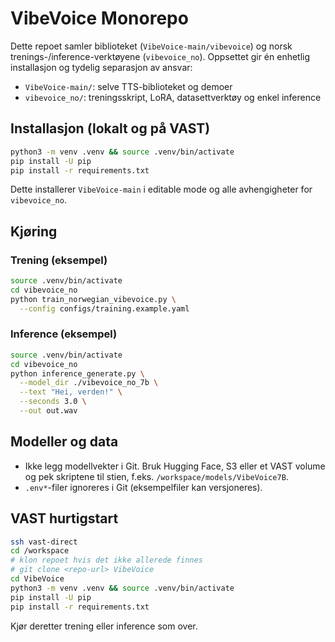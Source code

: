 # VibeVoice Monorepo

Dette repoet samler biblioteket (`VibeVoice-main/vibevoice`) og norsk trenings-/inference-verktøyene (`vibevoice_no`). Oppsettet gir én enhetlig installasjon og tydelig separasjon av ansvar:

- `VibeVoice-main/`: selve TTS-biblioteket og demoer
- `vibevoice_no/`: treningsskript, LoRA, datasettverktøy og enkel inference

## Installasjon (lokalt og på VAST)
```bash
python3 -m venv .venv && source .venv/bin/activate
pip install -U pip
pip install -r requirements.txt
```
Dette installerer `VibeVoice-main` i editable mode og alle avhengigheter for `vibevoice_no`.

## Kjøring

### Trening (eksempel)
```bash
source .venv/bin/activate
cd vibevoice_no
python train_norwegian_vibevoice.py \
  --config configs/training.example.yaml
```

### Inference (eksempel)
```bash
source .venv/bin/activate
cd vibevoice_no
python inference_generate.py \
  --model_dir ./vibevoice_no_7b \
  --text "Hei, verden!" \
  --seconds 3.0 \
  --out out.wav
```

## Modeller og data
- Ikke legg modellvekter i Git. Bruk Hugging Face, S3 eller et VAST volume og pek skriptene til stien, f.eks. `/workspace/models/VibeVoice7B`.
- `.env*`-filer ignoreres i Git (eksempelfiler kan versjoneres).

## VAST hurtigstart
```bash
ssh vast-direct
cd /workspace
# klon repoet hvis det ikke allerede finnes
# git clone <repo-url> VibeVoice
cd VibeVoice
python3 -m venv .venv && source .venv/bin/activate
pip install -U pip
pip install -r requirements.txt
```
Kjør deretter trening eller inference som over.
